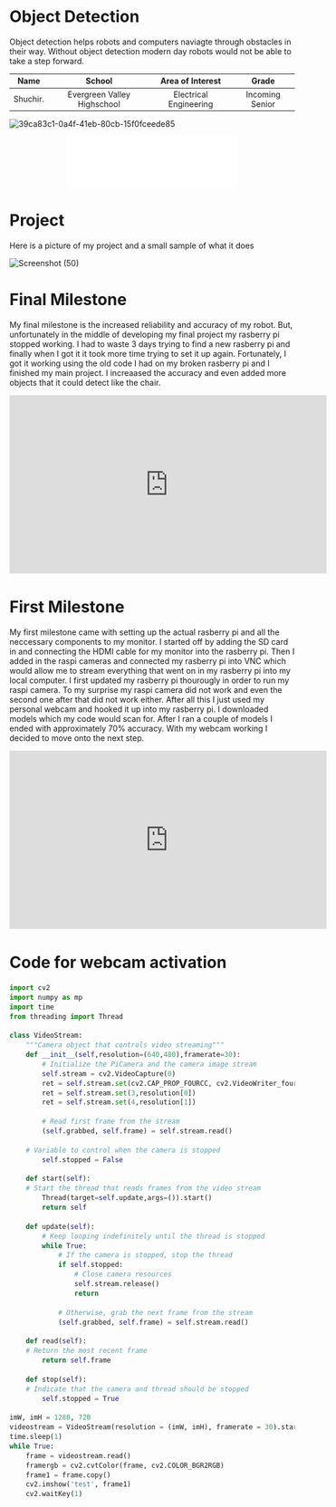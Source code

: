 # Object Detection

Object detection helps robots and computers naviagte through obstacles in their way. Without object detection modern day robots would not be able to take a step forward.

| **Name** | **School** | **Area of Interest** | **Grade** |
|:--:|:--:|:--:|:--:|
| Shuchir. | Evergreen Valley Highschool | Electrical Engineering | Incoming Senior

![39ca83c1-0a4f-41eb-80cb-15f0fceede85](https://user-images.githubusercontent.com/62129061/180271338-93fff5fe-fefc-4372-8323-d499138de607.jpg)


<p align="center">
  <img src="https://github.com/BlueStampEng/BSE_Template_Portfolio/blob/4655d8c4b2f1d0fa5912511d0b39542520b9f88e/branding/BlueStamp-Engineering-Logo-White.png" />
</p>

 
# Project

Here is a picture of my project and a small sample of what it does

![Screenshot (50)](https://user-images.githubusercontent.com/62129061/180272585-26df6a8e-561b-42c4-b530-23d0b8fadc6b.png)



# Final Milestone
My final milestone is the increased reliability and accuracy of my robot. But, unfortunately in the middle of developing my final project my rasberry pi stopped working. I had to waste 3 days trying to find a new rasberry pi and finally when I got it it took more time trying to set it up again. Fortunately, I got it working using the old code I had on my broken rasberry pi and I finished my main project. I increaased the accuracy and even added more objects that it could detect like the chair.

<iframe width="560" height="315" src="https://www.youtube.com/embed/k7kFMKFyNmw" title="YouTube video player" frameborder="0" allow="accelerometer; autoplay; clipboard-write; encrypted-media; gyroscope; picture-in-picture" allowfullscreen></iframe>
  
# First Milestone

My first milestone came with setting up the actual rasberry pi and all the neccessary components to my monitor. I started off by adding the SD card in and connecting the HDMI cable for my monitor into the rasberry pi. Then I added in the raspi cameras and connected my rasberry pi into VNC which would allow me to stream everything that went on in my rasberry pi into my local computer. I first updated my rasberry pi thourougly in order to run my raspi camera. To my surprise my raspi camera did not work and even the second one after that did not work either. After all this I just used my personal webcam and hooked it up into my rasberry pi. I downloaded models which my code would scan for. After I ran a couple of models I ended with approximately 70% accuracy. With my webcam working I decided to move onto the next step.

 <iframe width="560" height="315" src="https://www.youtube.com/embed/0dlQdvDuWSg" title="YouTube video player" frameborder="0" allow="accelerometer; autoplay; clipboard-write; encrypted-media; gyroscope; picture-in-picture" allowfullscreen></iframe>

# Code for webcam activation
```python
import cv2
import numpy as mp
import time
from threading import Thread

class VideoStream:
    """Camera object that controls video streaming"""
    def __init__(self,resolution=(640,480),framerate=30):
        # Initialize the PiCamera and the camera image stream
        self.stream = cv2.VideoCapture(0)
        ret = self.stream.set(cv2.CAP_PROP_FOURCC, cv2.VideoWriter_fourcc(*'MJPG'))
        ret = self.stream.set(3,resolution[0])
        ret = self.stream.set(4,resolution[1])
            
        # Read first frame from the stream
        (self.grabbed, self.frame) = self.stream.read()

    # Variable to control when the camera is stopped
        self.stopped = False

    def start(self):
    # Start the thread that reads frames from the video stream
        Thread(target=self.update,args=()).start()
        return self

    def update(self):
        # Keep looping indefinitely until the thread is stopped
        while True:
            # If the camera is stopped, stop the thread
            if self.stopped:
                # Close camera resources
                self.stream.release()
                return

            # Otherwise, grab the next frame from the stream
            (self.grabbed, self.frame) = self.stream.read()

    def read(self):
    # Return the most recent frame
        return self.frame

    def stop(self):
    # Indicate that the camera and thread should be stopped
        self.stopped = True
        
imW, imH = 1280, 720
videostream = VideoStream(resolution = (imW, imH), framerate = 30).start()
time.sleep(1)
while True:
    frame = videostream.read()
    framergb = cv2.cvtColor(frame, cv2.COLOR_BGR2RGB)
    frame1 = frame.copy()
    cv2.imshow('test', frame1)
    cv2.waitKey(1)
```
